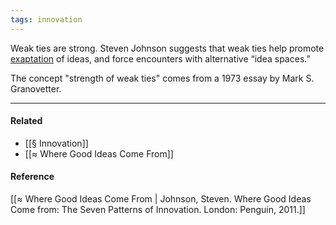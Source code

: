 ```yaml
---
tags: innovation
---
```


Weak ties are strong. Steven Johnson suggests that weak ties help promote [exaptation](https://publish.obsidian.md/mobydiction/notes/%C2%B6+Expatation) of ideas, and force encounters with alternative “idea spaces.”

The concept "strength of weak ties" comes from a 1973 essay by Mark S. Granovetter.

---

#### Related

- [[§ Innovation]]
- [[≈ Where Good Ideas Come From]]

#### Reference

[[≈ Where Good Ideas Come From | Johnson, Steven. Where Good Ideas Come from: The Seven Patterns of Innovation. London: Penguin, 2011.]]
